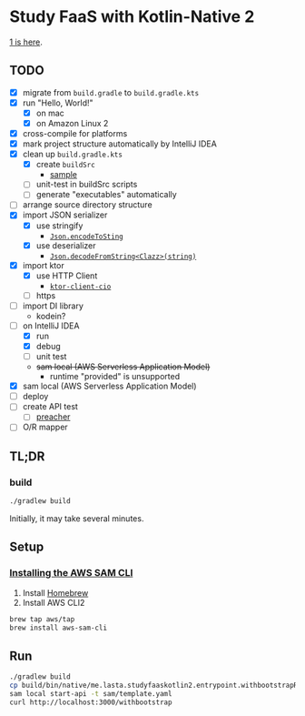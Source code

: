 # Study FaaS with Kotlin-Native 2
[1 is here](https://github.com/lasta/study-faas-kotlin).

## TODO
- [x] migrate from `build.gradle` to `build.gradle.kts`
- [x] run "Hello, World!"
  - [x] on mac
  - [x] on Amazon Linux 2
- [x] cross-compile for platforms
- [x] mark project structure automatically by IntelliJ IDEA
- [x] clean up `build.gradle.kts`
  - [x] create `buildSrc`
    - [sample][create buildSrc]
  - [ ] unit-test in buildSrc scripts
  - [ ] generate "executables" automatically
- [ ] arrange source directory structure
- [x] import JSON serializer
  - [x] use stringify
    - [`Json.encodeToSting`][kotlinx.serialization]
  - [x] use deserializer
    - [`Json.decodeFromString<Clazz>(string)`][kotlinx.serialization]
- [x] import ktor
  - [x] use HTTP Client
    - [`ktor-client-cio`][ktor-client-cio]
  - [ ] https
- [ ] import DI library
  - kodein?
- [ ] on IntelliJ IDEA
  - [x] run
  - [x] debug
  - [ ] unit test
  - ~~sam local (AWS Serverless Application Model)~~
    - runtime "provided" is unsupported
- [x] sam local (AWS Serverless Application Model)
- [ ] deploy
- [ ] create API test
  - [ ] [preacher][preacher]
- [ ] O/R mapper

[example to build at once]: https://github.com/JetBrains/kotlin/blob/1.3.20/libraries/tools/kotlin-gradle-plugin-integration-tests/src/test/resources/testProject/new-mpp-native-binaries/kotlin-dsl/build.gradle.kts
[create buildSrc]: https://www.itcowork.co.jp/blog/?p=5357
[preacher]: https://github.com/ymoch/preacher
[kotlinx.serialization]: https://github.com/Kotlin/kotlinx.serialization#introduction-and-references
[ktor-client-cio]: https://github.com/ktorio/ktor/blob/master/ktor-client/ktor-client-cio/build.gradle.kts

## TL;DR
### build
```sh
./gradlew build
```

Initially, it may take several minutes.

## Setup
### [Installing the AWS SAM CLI][Installing the AWS SAM CLI]
1. Install [Homebrew][Homebrew]
2. Install AWS CLI2
```sh
brew tap aws/tap
brew install aws-sam-cli
```

## Run
```sh
./gradlew build
cp build/bin/native/me.lasta.studyfaaskotlin2.entrypoint.withbootstrapReleaseExecutable/bootstrap.kexe sam/bootstrap
sam local start-api -t sam/template.yaml
curl http://localhost:3000/withbootstrap
```

<!-- FIXME: described below is for study-faas-kotlin (1). 
            should be adapted for 2.
### Test
#### on Mac
```console
$ ./gradlew allTests

> Configure project :
Kotlin Multiplatform Projects are an experimental feature.

BUILD SUCCESSFUL in 1s
8 actionable tasks: 2 executed, 6 up-to-date
```

## Example server
The API server to test client.

### Run the server
```console
$ ./gradlew ":etc:example:server:run"
```

See also [server's README.md](etc/example/server/README.md).
-->



[Homebrew]: https://brew.sh/
[Installing the AWS Toolkit for JetBrains]: https://docs.aws.amazon.com/toolkit-for-jetbrains/latest/userguide/setup-toolkit.html
[Installing the AWS SAM CLI]: https://docs.aws.amazon.com/serverless-application-model/latest/developerguide/serverless-sam-cli-install.html
